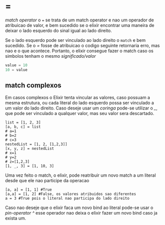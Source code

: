 # =
_match operator_ o ```=``` se trata de um match operator e nao um operador de atribuicao de valor, e bem sucedido se o elixir encontrar uma maneira de deixar o lado esquerdo do sinal igual ao lado direito.

Se o lado esquerdo pode ser vinculado ao lado direito o ```match``` e bem sucedido.
Se o _=_ fosse de atribuicao o codigo seguinte retornaria erro, mas nao e o que acontece. Portanto, o elixir consegue fazer o match caso os simbolos tenham o mesmo _significado/valor_

```elixir
value = 10
10 = value
```
## match complexos
Em casos complexos o Elixir tenta vincular as valores, caso possuam a mesma estrutura, ou cada literal do lado esquerdo possa ser vinculado a um valor do lado direito. Caso deseje usar um *coringa* pode-se utilizar o *_*, que pode ser vinculado a qualquer valor, mas seu valor sera descartado.
```
list = [1, 2, 3]
[a, b, c] = list
# a=1
# b=2
# c=3
nestedList = [1, 2, [1,2,3]]
[x, y, z] = nestedList
# x=1
# y=2
# z=[1,2,3]
[1, _, 3] = [1, 10, 3]
```

Uma vez feito o match, o elixir, pode reatribuir um novo match a um literal desde que ele nao participe da operacao
```
[a, a] = [1, 1] #True
[a,a] = [1, 2] #False, os valores atribuidos sao diferentes
a = 3 #True pois o literal nao participa do lado direito
```
Caso nao deseje que o elixir faca um novo bind ao literal pode-se usar o _pin-operator_ _^_ esse operador nao deixa o elixir fazer um novo bind caso ja exista um.